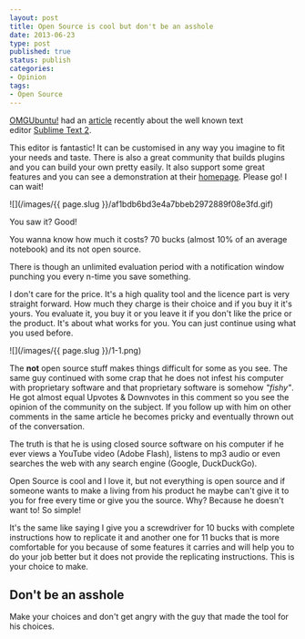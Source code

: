 ```yaml
---
layout: post
title: Open Source is cool but don't be an asshole
date: 2013-06-23
type: post
published: true
status: publish
categories:
- Opinion
tags:
- Open Source
---
```


[OMGUbuntu!](http://www.omgubuntu.co.uk/) had an [article](http://www.omgubuntu.co.uk/2013/06/installing-sublime-text-in-ubuntu) recently about the well known text editor [Sublime Text 2](http://www.sublimetext.com/).
<!--more-->
This editor is fantastic! It can be customised in any way you imagine to fit your needs and taste. There is also a great community that builds plugins and you can build your own pretty easily. It also support some great features and you can see a demonstration at their [homepage](http://www.sublimetext.com/). Please go! I can wait!

![](/images/{{ page.slug }}/af1bdb6bd3e4a7bbeb2972889f08e3fd.gif)

You saw it? Good!

You wanna know how much it costs? 70 bucks (almost 10% of an average notebook) and its not open source.

There is though an unlimited evaluation period with a notification window punching you every n-time you save something.

I don't care for the price. It's a high quality tool and the licence part is very straight forward. How much they charge is their choice and if you buy it it's yours. You evaluate it, you buy it or you leave it if you don't like the price or the product. It's about what works for you. You can just continue using what you used before.

![](/images/{{ page.slug }}/1-1.png)

The **not** open source stuff makes things difficult for some as you see. The same guy continued with some crap that he does not infest his computer with proprietary software and that proprietary software is somehow _"fishy"_. He got almost equal Upvotes & Downvotes in this comment so you see the opinion of the community on the subject. If you follow up with him on other comments in the same article he becomes pricky and eventually thrown out of the conversation.

The truth is that he is using closed source software on his computer if he ever views a YouTube video (Adobe Flash), listens to mp3 audio or even searches the web with any search engine (Google, DuckDuckGo).

Open Source is cool and I love it, but not everything is open source and if someone wants to make a living from his product he maybe can't give it to you for free every time or give you the source. Why? Because he doesn't want to! So simple!

It's the same like saying I give you a screwdriver for 10 bucks with complete instructions how to replicate it and another one for 11 bucks that is more comfortable for you because of some features it carries and will help you to do your job better but it does not provide the replicating instructions. This is your choice to make.

## Don't be an asshole

Make your choices and don't get angry with the guy that made the tool for his choices.
